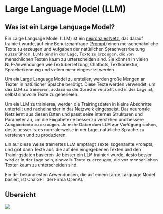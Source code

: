 # Large Language Model (LLM)

## Was ist ein Large Language Model?
Ein Large Language Model (LLM) ist ein [neuronales Netz](./neuralnet.md), das darauf trainiert wurde, auf eine Benutzeranfrage ([Prompt](./prompt.md)) einen menschenähnliche Texte zu erzeugen und Aufgaben der natürlichen Sprachverarbeitung auszuführen. LLMs sind in der Lage, Texte zu erzeugen, die von menschlichen Texten kaum zu unterscheiden sind. Sie können in vielen NLP-Anwendungen wie Textübersetzung, Chatbots, Textkorrektur, Spracherkennung und vielem mehr eingesetzt werden.

Um ein Large Language Model zu erstellen, werden große Mengen an Texten in natürlicher Sprache benötigt. Diese Texte werden verwendet, um das LLM zu trainieren, sodass es die Sprache versteht und in der Lage ist, selbst sinnvolle Texte zu generieren.

Um ein LLM zu trainieren, werden die Trainingsdaten in kleine Abschnitte unterteilt und nacheinander in das Netzwerk eingespeist. Das neuronale Netz lernt aus diesen Daten und passt seine internen Strukturen und Parameter an, um die Eingabetexte besser zu verstehen und bessere Ausgabetexte zu erzeugen. Je mehr Daten dem LLM zur Verfügung stehen, desto besser ist es normalerweise in der Lage, natürliche Sprache zu verstehen und zu produzieren.

Ein auf diese Weise trainiertes LLM empfängt Texte, sogenannte Prompts, und gibt dann Texte aus, die auf den eingegebenen Texten und den Trainingsdaten basieren. Je besser ein LLM trainiert wurde, desto besser wird es in der Lage sein, sinnvolle Texte zu erzeugen, die von menschlichen Texten kaum zu unterscheiden sind.

Ein der bekanntesten Anwendungen, die auf einem Large Language Model basiert, ist ChatGPT der Firma OpenAI.

## Übersicht
![](LLM.excalidraw.svg)